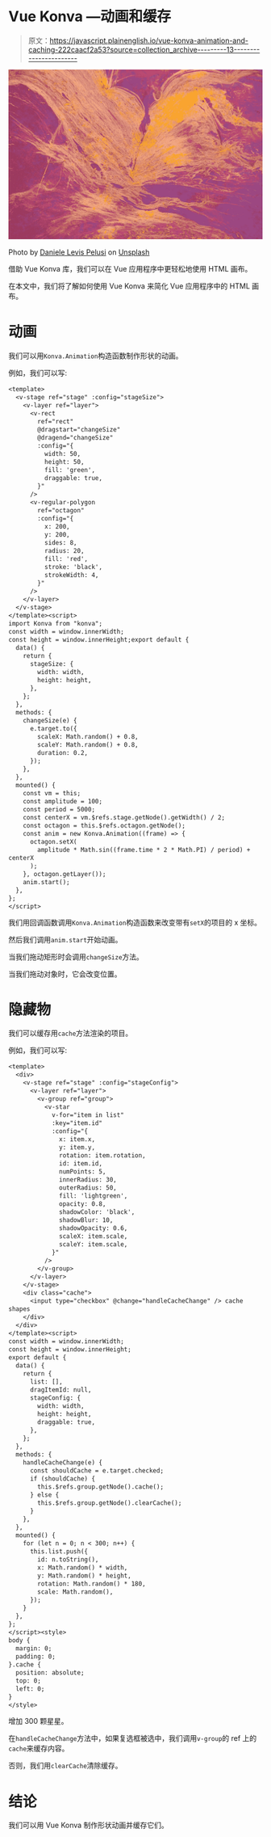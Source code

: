 # Vue Konva —动画和缓存

> 原文：<https://javascript.plainenglish.io/vue-konva-animation-and-caching-222caacf2a53?source=collection_archive---------13----------------------->

![](img/c9b385af224386453139c268daa32829.png)

Photo by [Daniele Levis Pelusi](https://unsplash.com/@yogidan2012?utm_source=medium&utm_medium=referral) on [Unsplash](https://unsplash.com?utm_source=medium&utm_medium=referral)

借助 Vue Konva 库，我们可以在 Vue 应用程序中更轻松地使用 HTML 画布。

在本文中，我们将了解如何使用 Vue Konva 来简化 Vue 应用程序中的 HTML 画布。

# 动画

我们可以用`Konva.Animation`构造函数制作形状的动画。

例如，我们可以写:

```
<template>
  <v-stage ref="stage" :config="stageSize">
    <v-layer ref="layer">
      <v-rect
        ref="rect"
        @dragstart="changeSize"
        @dragend="changeSize"
        :config="{
          width: 50,
          height: 50,
          fill: 'green',
          draggable: true,
        }"
      />
      <v-regular-polygon
        ref="octagon"
        :config="{
          x: 200,
          y: 200,
          sides: 8,
          radius: 20,
          fill: 'red',
          stroke: 'black',
          strokeWidth: 4,
        }"
      />
    </v-layer>
  </v-stage>
</template><script>
import Konva from "konva";
const width = window.innerWidth;
const height = window.innerHeight;export default {
  data() {
    return {
      stageSize: {
        width: width,
        height: height,
      },
    };
  },
  methods: {
    changeSize(e) {
      e.target.to({
        scaleX: Math.random() + 0.8,
        scaleY: Math.random() + 0.8,
        duration: 0.2,
      });
    },
  },
  mounted() {
    const vm = this;
    const amplitude = 100;
    const period = 5000;
    const centerX = vm.$refs.stage.getNode().getWidth() / 2;
    const octagon = this.$refs.octagon.getNode();
    const anim = new Konva.Animation((frame) => {
      octagon.setX(
        amplitude * Math.sin((frame.time * 2 * Math.PI) / period) + centerX
      );
    }, octagon.getLayer());
    anim.start();
  },
};
</script>
```

我们用回调函数调用`Konva.Animation`构造函数来改变带有`setX`的项目的 x 坐标。

然后我们调用`anim.start`开始动画。

当我们拖动矩形时会调用`changeSize`方法。

当我们拖动对象时，它会改变位置。

# 隐藏物

我们可以缓存用`cache`方法渲染的项目。

例如，我们可以写:

```
<template>
  <div>
    <v-stage ref="stage" :config="stageConfig">
      <v-layer ref="layer">
        <v-group ref="group">
          <v-star
            v-for="item in list"
            :key="item.id"
            :config="{
              x: item.x,
              y: item.y,
              rotation: item.rotation,
              id: item.id,
              numPoints: 5,
              innerRadius: 30,
              outerRadius: 50,
              fill: 'lightgreen',
              opacity: 0.8,
              shadowColor: 'black',
              shadowBlur: 10,
              shadowOpacity: 0.6,
              scaleX: item.scale,
              scaleY: item.scale,
            }"
          />
        </v-group>
      </v-layer>
    </v-stage>
    <div class="cache">
      <input type="checkbox" @change="handleCacheChange" /> cache shapes
    </div>
  </div>
</template><script>
const width = window.innerWidth;
const height = window.innerHeight;
export default {
  data() {
    return {
      list: [],
      dragItemId: null,
      stageConfig: {
        width: width,
        height: height,
        draggable: true,
      },
    };
  },
  methods: {
    handleCacheChange(e) {
      const shouldCache = e.target.checked;
      if (shouldCache) {
        this.$refs.group.getNode().cache();
      } else {
        this.$refs.group.getNode().clearCache();
      }
    },
  },
  mounted() {
    for (let n = 0; n < 300; n++) {
      this.list.push({
        id: n.toString(),
        x: Math.random() * width,
        y: Math.random() * height,
        rotation: Math.random() * 180,
        scale: Math.random(),
      });
    }
  },
};
</script><style>
body {
  margin: 0;
  padding: 0;
}.cache {
  position: absolute;
  top: 0;
  left: 0;
}
</style>
```

增加 300 颗星星。

在`handleCacheChange`方法中，如果复选框被选中，我们调用`v-group`的 ref 上的`cache`来缓存内容。

否则，我们用`clearCache`清除缓存。

# 结论

我们可以用 Vue Konva 制作形状动画并缓存它们。